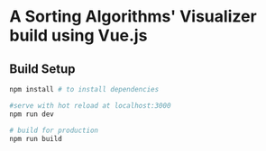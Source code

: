 # A Sorting Algorithms' Visualizer build using Vue.js

## Build Setup

```bash
npm install # to install dependencies

#serve with hot reload at localhost:3000
npm run dev

# build for production
npm run build
```